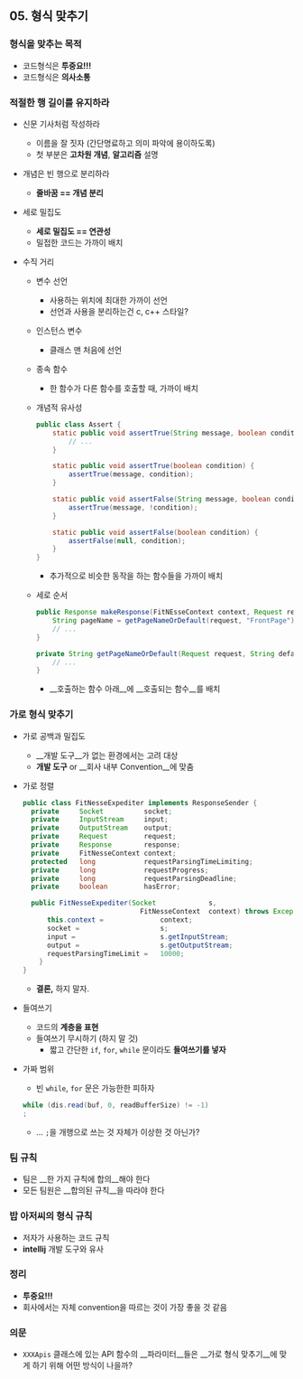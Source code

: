 ## 05. 형식 맞추기

### 형식을 맞추는 목적

- 코드형식은 __투중요!!!__
- 코드형식은 __의사소통__

### 적절한 행 길이를 유지하라

- 신문 기사처럼 작성하라
  - 이름을 잘 짓자 (간단명료하고 의미 파악에 용이하도록)
  - 첫 부분은 __고차원 개념__, __알고리즘__ 설명

- 개념은 빈 행으로 분리하라

  - __줄바꿈 == 개념 분리__

- 세로 밀집도

  - __세로 밀집도 == 연관성__
  - 밀접한 코드는 가까이 배치

- 수직 거리

  - 변수 선언

    - 사용하는 위치에 최대한 가까이 선언
    - 선언과 사용을 분리하는건 c, c++ 스타일?

  - 인스턴스 변수

    - 클래스 맨 처음에 선언

  - 종속 함수

    - 한 함수가 다른 함수를 호출할 때, 가까이 배치

  - 개념적 유사성

    ```java
    public class Assert {
    	static public void assertTrue(String message, boolean condition) {
        	// ...
    	}

    	static public void assertTrue(boolean condition) {
        	assertTrue(message, condition);
    	}

    	static public void assertFalse(String message, boolean condition) {
        	assertTrue(message, !condition);
    	}

    	static public void assertFalse(boolean condition) {
        	assertFalse(null, condition);
    	}
    }
    ```

    - 추가적으로 비슷한 동작을 하는 함수들을 가까이 배치

  - 세로 순서

    ```java
    public Response makeResponse(FitNEsseContext context, Request request) throws Exception {
    	String pageName = getPageNameOrDefault(request, "FrontPage");
    	// ...
    }

    private String getPageNameOrDefault(Request request, String defaultPageName) {
    	// ...
    }
    ```

    - __호출하는 함수 아래__에 __호출되는 함수__를 배치

### 가로 형식 맞추기

- 가로 공백과 밀집도

  - __개발 도구__가 없는 환경에서는 고려 대상
  - __개발 도구__ or __회사 내부 Convention__에 맞춤

- 가로 정렬

  ```java
  public class FitNesseExpediter implements ResponseSender {
  	private		Socket			socket;
  	private		InputStream		input;
  	private		OutputStream	output;
  	private		Request			request;
  	private		Response		response;
  	private		FitNesseContext	context;
  	protected	long			requestParsingTimeLimiting;
  	private		long			requestProgress;
  	private		long			requestParsingDeadline;
  	private		boolean			hasError;

  	public FitNesseExpediter(Socket				s,
                               FitNesseContext	context) throws Exception {
      	this.context =				context;
      	socket = 					s;
      	input = 					s.getInputStream;
      	output =					s.getOutputStream;
      	requestParsingTimeLimit =	10000;
      }
  }
  ```

  -  __결론,__ 하지 말자.

- 들여쓰기

  - 코드의 __계층을 표현__
  - 들여쓰기 무시하기 (하지 말 것)
    - 짧고 간단한 `if`, `for`, `while` 문이라도 __들여쓰기를 넣자__

- 가짜 범위

  - 빈 `while`, `for` 문은 가능한한 피하자

  ```java
  while (dis.read(buf, 0, readBufferSize) != -1)
  ;
  ```

  - … `;`을 개행으로 쓰는 것 자체가 이상한 것 아닌가?

### 팀 규칙

- 팀은 __한 가지 규칙에 합의__해야 한다
- 모든 팀원은 __합의된 규칙__을 따라야 한다

### 밥 아저씨의 형식 규칙

- 저자가 사용하는 코드 규칙
- __intellij__ 개발 도구와 유사

### 정리

- __투중요!!!__
- 회사에서는 자체 convention을 따르는 것이 가장 좋을 것 같음

### 의문

- `XXXApis` 클래스에 있는 API 함수의 __파라미터__들은 __가로 형식 맞추기__에 맞게 하기 위해 어떤 방식이 나을까?
